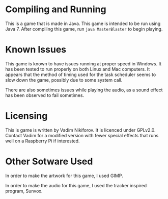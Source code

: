 Compiling and Running
=====================

This is a game that is made in Java. This game is intended to be run using Java 7. After compiling this game, run `java MasterBlaster` to begin playing.

Known Issues
============

This game is known to have issues running at proper speed in Windows. It has been tested to run properly on both Linux and Mac computers. It appears that the method of timing used for the task scheduler seems to slow down the game, possibly due to some system call.

There are also sometimes issues while playing the audio, as a sound effect has been observed to fail sometimes.

Licensing
=========
This is game is written by Vadim Nikiforov. It is licenced under GPLv2.0.
Contact Vadim for a modified version with fewer special effects that runs well on a Raspberry Pi if interested.


Other Sotware Used
==================

In order to make the artwork for this game, I used GIMP.

In order to make the audio for this game, I used the tracker inspired program, Sunvox.

